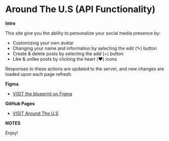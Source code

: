 # Around The U.S (API Functionality) 

**Intro**

This site give you the ability to personalize your social media presence by: 

- Customizing your own avatar
- Changing your name and information by selecting the edit (✎) button
- Create & delete posts by selecting the add (+) button
- Like & unlike posts by clicking the heart (❤︎) icons

Responses to these actions are updated to the server, and new changes are loaded upon each page refresh.

**Figma**

- [VISIT the blueprint on Figma](https://www.figma.com/file/ii4xxsJ0ghevUOcssTlHZv/Sprint-3%3A-Around-the-US?node-id=0%3A1)

**GitHub Pages**

- [VISIT Around The U.S](https://sterlingbrayboy.github.io/se_project_aroundtheus/)

**NOTES**

Enjoy!
